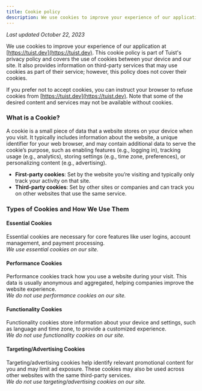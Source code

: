 ```yaml
---
title: Cookie policy
description: We use cookies to improve your experience of our application at https://tuist.dev. This cookie policy is part of Tuist's privacy policy and covers the use of cookies between your device and our site. It also provides information on third-party services that may use cookies as part of their service; however, this policy does not cover their cookies.
---
```


_Last updated October 22, 2023_

We use cookies to improve your experience of our application at [https://tuist.dev](https://tuist.dev). This cookie policy is part of Tuist's privacy policy and covers the use of cookies between your device and our site. It also provides information on third-party services that may use cookies as part of their service; however, this policy does not cover their cookies.

If you prefer not to accept cookies, you can instruct your browser to refuse cookies from [https://tuist.dev](https://tuist.dev). Note that some of the desired content and services may not be available without cookies.

### What is a Cookie?

A cookie is a small piece of data that a website stores on your device when you visit. It typically includes information about the website, a unique identifier for your web browser, and may contain additional data to serve the cookie’s purpose, such as enabling features (e.g., logging in), tracking usage (e.g., analytics), storing settings (e.g., time zone, preferences), or personalizing content (e.g., advertising).

- **First-party cookies**: Set by the website you’re visiting and typically only track your activity on that site.
- **Third-party cookies**: Set by other sites or companies and can track you on other websites that use the same service.

### Types of Cookies and How We Use Them

#### Essential Cookies

Essential cookies are necessary for core features like user logins, account management, and payment processing.  
*We use essential cookies on our site.*

#### Performance Cookies

Performance cookies track how you use a website during your visit. This data is usually anonymous and aggregated, helping companies improve the website experience.  
*We do not use performance cookies on our site.*

#### Functionality Cookies

Functionality cookies store information about your device and settings, such as language and time zone, to provide a customized experience.  
*We do not use functionality cookies on our site.*

#### Targeting/Advertising Cookies

Targeting/advertising cookies help identify relevant promotional content for you and may limit ad exposure. These cookies may also be used across other websites with the same third-party services.  
*We do not use targeting/advertising cookies on our site.*
